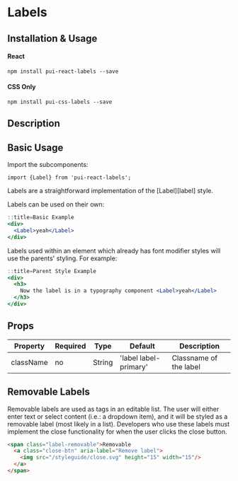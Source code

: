 # Labels

## Installation & Usage

#### React
`npm install pui-react-labels --save`

#### CSS Only
`npm install pui-css-labels --save`

## Description

## Basic Usage

Import the subcomponents:

```
import {Label} from 'pui-react-labels';
```

Labels are a straightforward implementation of the [Label][label] style.

Labels can be used on their own:

```jsx
::title=Basic Example
<div>
  <Label>yeah</Label>
</div>
```

Labels used within an element which already has font modifier styles will use
the parents' styling. For example:

```jsx
::title=Parent Style Example
<div>
  <h3>
    Now the label is in a typography component <Label>yeah</Label>
  </h3>
</div>
```

## Props

Property | Required | Type | Default | Description
---------|----------|------|---------|------------
className | no | String | 'label label-primary' | Classname of the label

## Removable Labels

Removable labels are used as tags in an editable list. The user will either enter text or select content (i.e.: a dropdown item), and it will be styled as a removable label (most likely in a list). Developers who use these labels must implement the close functionality for when the user clicks the close button.

```html
<span class="label-removable">Removable
  <a class="close-btn" aria-label="Remove label">
    <img src="/styleguide/close.svg" height="15" width="15"/>
  </a>
</span>
```